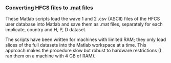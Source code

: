 ### Converting HFCS files to .mat files

These Matlab scripts load the wave 1 and 2 .csv (ASCII) files of the HFCS user database into Matlab and save them as .mat files, separately for each implicate, country and H, P, D dataset.

The scripts have been written for machines with limited RAM; they only load slices of the full datasets into the Matlab workspace at a time. This approach makes the procedure slow but robust to hardware restrictions (I ran them on a machine with 4 GB of RAM).